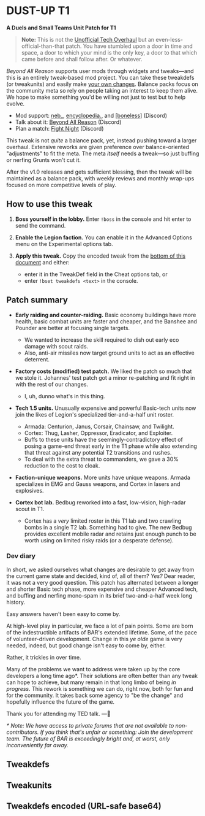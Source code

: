 # DUST-UP T1

**A Duels and Small Teams Unit Patch for T1**

> **Note:** This is not the [Unofficial Tech Overhaul](https://gist.github.com/BAR-Neb/60b5051685891de93e0d697038ecae94) but an even-less-official-than-that patch. You have stumbled upon a door in time and space, a door to which your mind is the only key, a door to that which came before and shall follow after. Or whatever.

*Beyond All Reason* supports user mods through widgets and tweaks—and this is an entirely tweak-based mod project. You can take these tweakdefs (or tweakunits) and easily make [your own changes](https://gist.github.com/efrec/153081a7d43db3ad7a3c4fc5c9a689f8). Balance packs focus on the community meta so rely on people taking an interest to keep them alive. We hope to make something you'd be willing not just to test but to help evolve.

- Mod support: [neb_](https://discord.com/users/320254986154147841), [encyclopedia.](https://discord.com/users/761830414070579211), and [\[boneless\]](https://discord.com/users/227953252723982338) (Discord)
- Talk about it: [Beyond All Reason](https://discord.com/channels/549281623154229250/1376965918659182764) (Discord)
- Plan a match: [Fight Night](https://discord.com/channels/1295134383250083870/1295170995044487188) (Discord)

This tweak is not *quite* a balance pack, yet, instead pushing toward a larger overhaul. Extensive reworks are given preference over balance-oriented "adjustments" to fit the meta. The meta *itself* needs a tweak—so just buffing or nerfing Grunts won't cut it.

After the v1.0 releases and gets sufficient blessing, then the tweak will be maintained as a balance pack, with weekly reviews and monthly wrap-ups focused on more competitive levels of play.

## How to use this tweak

1. **Boss yourself in the lobby.** Enter `!boss` in the console and hit enter to send the command.

2. **Enable the Legion faction.** You can enable it in the Advanced Options menu on the Experimental options tab.

3. **Apply this tweak.** Copy the encoded tweak from the [bottom of this document](#tweakdefs-encoded-url-safe-base64) and either:
   - enter it in the TweakDef field in the Cheat options tab, or
   - enter `!bset tweakdefs <text>` in the console.

## Patch summary

- **Early raiding and counter-raiding.** Basic economy buildings have more health, basic combat units are faster and cheaper, and the Banshee and Pounder are better at focusing single targets.

  - We wanted to increase the skill required to dish out early eco damage with scout raids.
  - Also, anti-air missiles now target ground units to act as an effective deterrent.

- **Factory costs (modified) test patch.** We liked the patch so much that we stole it. Johannes' test patch got a minor re-patching and fit right in with the rest of our changes.

  - I, uh, dunno what's in this thing.

- **Tech 1.5 units.** Unusually expensive and powerful Basic-tech units now join the likes of Legion's specialized tier-and-a-half unit roster.

  - Armada: Centurion, Janus, Corsair, Chainsaw, and Twilight.
  - Cortex: Thug, Lasher, Oppressor, Eradicator, and Exploiter.
  - Buffs to these units have the seemingly-contradictory effect of posing a game-end threat early in the T1 phase while also extending that threat against any potential T2 transitions and rushes.
  - To deal with the extra threat to commanders, we gave a 30% reduction to the cost to cloak.

- **Faction-unique weapons.** More units have unique weapons. Armada specializes in EMG and Gauss weapons, and Cortex in lasers and explosives.

- **Cortex bot lab.** Bedbug reworked into a fast, low-vision, high-radar scout in T1.

  - Cortex has a *very* limited roster in this T1 lab and two crawling bombs in a single T2 lab. Something had to give. The new Bedbug provides excellent mobile radar and retains just enough punch to be worth using on limited risky raids (or a desperate defense).

### Dev diary

In short, we asked ourselves what changes are desirable to get away from the current game state and decided, kind of, all of them? *Yes?* Dear reader, it was not a very good question. This patch has alternated between a longer and shorter Basic tech phase, more expensive and cheaper Advanced tech, and buffing and nerfing mono-spam in its brief two-and-a-half week long history.

Easy answers haven't been easy to come by.

At high-level play in particular, we face a lot of pain points. Some are born of the indestructible artifacts of BAR's extended lifetime. Some, of the pace of volunteer-driven development. Change in this *ye olde* game is very needed, indeed, but good change isn't easy to come by, either.

Rather, it trickles in over time.

Many of the problems we want to address were taken up by the core developers a long time ago\*. Their solutions are often better than any tweak can hope to achieve, but many remain in that long limbo of being *in progress*. This rework is something we can do, right now, both for fun and for the community. It takes back some agency to "be the change" and hopefully influence the future of the game.

Thank you for attending my TED talk. —🍍

*\* Note: We have access to private forums that are not available to non-contributors. If you think that's unfair or something: Join the development team. The future of BAR is exceedingly bright and, at worst, only inconveniently far away.*

## Tweakdefs

<!-- tweakdefs_readable -->

## Tweakunits

<!-- tweakunits_readable -->

## Tweakdefs encoded (URL-safe base64)

<!-- tweakdefs_encoding -->
